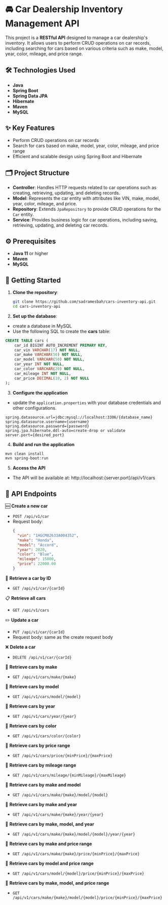 # 🚘 Car Dealership Inventory Management API

This project is a **RESTful API** designed to manage a car dealership's inventory. It allows users to perform CRUD operations on car records, including searching for cars based on various criteria such as make, model, year, color, mileage, and price range.

## 🛠️ Technologies Used

- **Java**
- **Spring Boot**
- **Spring Data JPA**
- **Hibernate**
- **Maven**
- **MySQL**

## ✨ Key Features

- Perform CRUD operations on car records
- Search for cars based on make, model, year, color, mileage, and price range
- Efficient and scalable design using Spring Boot and Hibernate

## 🗂️ Project Structure

- **Controller**: Handles HTTP requests related to car operations such as creating, retrieving, updating, and deleting records.
- **Model**: Represents the car entity with attributes like VIN, make, model, year, color, mileage, and price.
- **Repository**: Extends `JpaRepository` to provide CRUD operations for the `Car` entity.
- **Service**: Provides business logic for car operations, including saving, retrieving, updating, and deleting car records.

## ⚙️ Prerequisites

- **Java 11** or higher
- **Maven**
- **MySQL**

## 🚀 Getting Started

1. **Clone the repository**:
   ```sh
   git clone https://github.com/sadramesbah/cars-inventory-api.git
   cd cars-inventory-api
    ```
  
2. **Set up the database**:
- create a database in MySQL
- Use the following SQL to create the **cars** table:
```sql
CREATE TABLE cars (
    car_id BIGINT AUTO_INCREMENT PRIMARY KEY,
    car_vin VARCHAR(17) NOT NULL,
    car_make VARCHAR(50) NOT NULL,
    car_model VARCHAR(50) NOT NULL,
    car_year INT NOT NULL,
    car_color VARCHAR(20) NOT NULL,
    car_mileage INT NOT NULL,
    car_price DECIMAL(10, 2) NOT NULL
);
```
3. **Configure the application**
- update the `application.properties` with your database credentials and other configurations.

```properties
spring.datasource.url=jdbc:mysql://localhost:3306/{database_name}
spring.datasource.username={username}
spring.datasource.password={password}
spring.jpa.hibernate.ddl-auto=create-drop or validate
server.port={desired_port}
```

4. **Build and run the application**
```sh
mvn clean install
mvn spring-boot:run
```

5. **Access the API**
- The API will be available at: http://localhost:{server.port}/api/v1/cars

## 📄 API Endpoints

🆕 **Create a new car**
    
- `POST /api/v1/car`
- Request body:
  ```json
  {
    "vin": "1HGCM82633A004352",
    "make": "Honda",
    "model": "Accord",
    "year": 2020,
    "color": "Blue",
    "mileage": 15000,
    "price": 22000.00
  }
  ```

🔎 **Retrieve a car by ID**
- `GET /api/v1/car/{carId}`


📋 **Retrieve all cars**
- `GET /api/v1/cars`


✏️ **Update a car**
- `PUT /api/v1/car/{carId}`
- Request body: same as the create request body


❌ **Delete a car**
- `DELETE /api/v1/car/{carId}`


🔎 **Retrieve cars by make**
- `GET /api/v1/cars/make/{make}`


🔎 **Retrieve cars by model**
- `GET /api/v1/cars/model/{model}`


🔎 **Retrieve cars by year**
- `GET /api/v1/cars/year/{year}`


🔎 **Retrieve cars by color**
- `GET /api/v1/cars/color/{color}`


🔎 **Retrieve cars by price range**
- `GET /api/v1/cars/price/{minPrice}/{maxPrice}`


🔎 **Retrieve cars by mileage range**
- `GET /api/v1/cars/mileage/{minMileage}/{maxMileage}`


🔎 **Retrieve cars by make and model**
- `GET /api/v1/cars/make/{make}/model/{model}`


🔎 **Retrieve cars by make and year**
- `GET /api/v1/cars/make/{make}/year/{year}`


🔎 **Retrieve cars by make, model, and year**
- `GET /api/v1/cars/make/{make}/model/{model}/year/{year}`


🔎 **Retrieve cars by make and price range**
- `GET /api/v1/cars/make/{make}/price/{minPrice}/{maxPrice}`


🔎 **Retrieve cars by model and price range**
- `GET /api/v1/cars/model/{model}/price/{minPrice}/{maxPrice}`


🔎 **Retrieve cars by make, model, and price range**
- `GET /api/v1/cars/make/{make}/model/{model}/price/{minPrice}/{maxPrice}`
